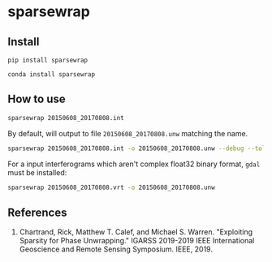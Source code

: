 # sparsewrap



## Install

`pip install sparsewrap`

`conda install sparsewrap`

## How to use

```bash
sparsewrap 20150608_20170808.int
```
By default, will output to file `20150608_20170808.unw` matching the name.


```bash
sparsewrap 20150608_20170808.int -o 20150608_20170808.unw --debug --tol .5
```

For a input interferograms which aren't complex float32 binary format, `gdal` must be installed:

```bash
sparsewrap 20150608_20170808.vrt -o 20150608_20170808.unw
```


## References

1. Chartrand, Rick, Matthew T. Calef, and Michael S. Warren. "Exploiting Sparsity for Phase Unwrapping." IGARSS 2019-2019 IEEE International Geoscience and Remote Sensing Symposium. IEEE, 2019.
